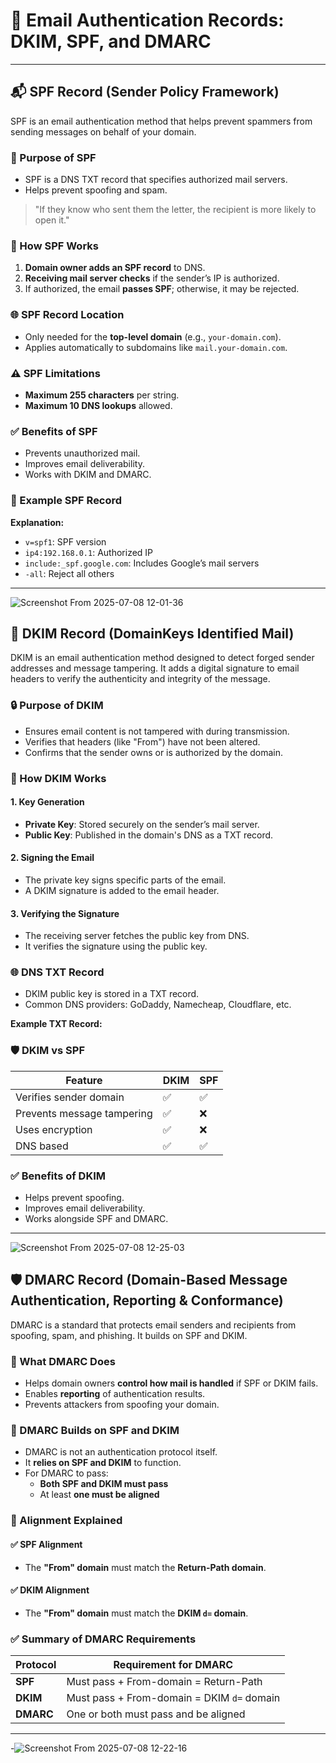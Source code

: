# 📧 Email Authentication Records: DKIM, SPF, and DMARC

---



## 📬 SPF Record (Sender Policy Framework)

SPF is an email authentication method that helps prevent spammers from sending messages on behalf of your domain.

### 🔧 Purpose of SPF
- SPF is a DNS TXT record that specifies authorized mail servers.
- Helps prevent spoofing and spam.
> "If they know who sent them the letter, the recipient is more likely to open it."

### 🔧 How SPF Works
1. **Domain owner adds an SPF record** to DNS.
2. **Receiving mail server checks** if the sender’s IP is authorized.
3. If authorized, the email **passes SPF**; otherwise, it may be rejected.

### 🌐 SPF Record Location
- Only needed for the **top-level domain** (e.g., `your-domain.com`).
- Applies automatically to subdomains like `mail.your-domain.com`.

### ⚠️ SPF Limitations
- **Maximum 255 characters** per string.
- **Maximum 10 DNS lookups** allowed.

### ✅ Benefits of SPF
- Prevents unauthorized mail.
- Improves email deliverability.
- Works with DKIM and DMARC.

### 🧾 Example SPF Record



**Explanation:**
- `v=spf1`: SPF version
- `ip4:192.168.0.1`: Authorized IP
- `include:_spf.google.com`: Includes Google’s mail servers
- `-all`: Reject all others

---

![Screenshot From 2025-07-08 12-01-36](https://github.com/user-attachments/assets/0fcd996c-7f68-4e19-94f5-da2729e996e1)



## 🔐 DKIM Record (DomainKeys Identified Mail)

DKIM is an email authentication method designed to detect forged sender addresses and message tampering. It adds a digital signature to email headers to verify the authenticity and integrity of the message.

### 🔒 Purpose of DKIM
- Ensures email content is not tampered with during transmission.
- Verifies that headers (like "From") have not been altered.
- Confirms that the sender owns or is authorized by the domain.

### 🔑 How DKIM Works

#### 1. Key Generation
- **Private Key**: Stored securely on the sender’s mail server.
- **Public Key**: Published in the domain's DNS as a TXT record.

#### 2. Signing the Email
- The private key signs specific parts of the email.
- A DKIM signature is added to the email header.

#### 3. Verifying the Signature
- The receiving server fetches the public key from DNS.
- It verifies the signature using the public key.

### 🌐 DNS TXT Record
- DKIM public key is stored in a TXT record.
- Common DNS providers: GoDaddy, Namecheap, Cloudflare, etc.

**Example TXT Record:**


### 🛡️ DKIM vs SPF

| Feature                  | DKIM | SPF |
|--------------------------|------|-----|
| Verifies sender domain   | ✅   | ✅  |
| Prevents message tampering | ✅ | ❌  |
| Uses encryption          | ✅   | ❌  |
| DNS based                | ✅   | ✅  |

### ✅ Benefits of DKIM
- Helps prevent spoofing.
- Improves email deliverability.
- Works alongside SPF and DMARC.

---

![Screenshot From 2025-07-08 12-25-03](https://github.com/user-attachments/assets/b3c0010e-894d-45be-9961-238890b56d79)




## 🛡️ DMARC Record (Domain-Based Message Authentication, Reporting & Conformance)

DMARC is a standard that protects email senders and recipients from spoofing, spam, and phishing. It builds on SPF and DKIM.

### 🎯 What DMARC Does
- Helps domain owners **control how mail is handled** if SPF or DKIM fails.
- Enables **reporting** of authentication results.
- Prevents attackers from spoofing your domain.

### 🔗 DMARC Builds on SPF and DKIM
- DMARC is not an authentication protocol itself.
- It **relies on SPF and DKIM** to function.
- For DMARC to pass:
  - **Both SPF and DKIM must pass**
  - At least **one must be aligned**

### 📌 Alignment Explained

#### ✅ SPF Alignment
- The **"From" domain** must match the **Return-Path domain**.

#### ✅ DKIM Alignment
- The **"From" domain** must match the **DKIM `d=` domain**.

### ✅ Summary of DMARC Requirements

| Protocol | Requirement for DMARC |
|----------|------------------------|
| **SPF**  | Must pass + From-domain = Return-Path |
| **DKIM** | Must pass + From-domain = DKIM `d=` domain |
| **DMARC**| One or both must pass and be aligned |


---
-![Screenshot From 2025-07-08 12-22-16](https://github.com/user-attachments/assets/89fd3612-9a86-4cd7-9dcf-f3d2195eeee0)



